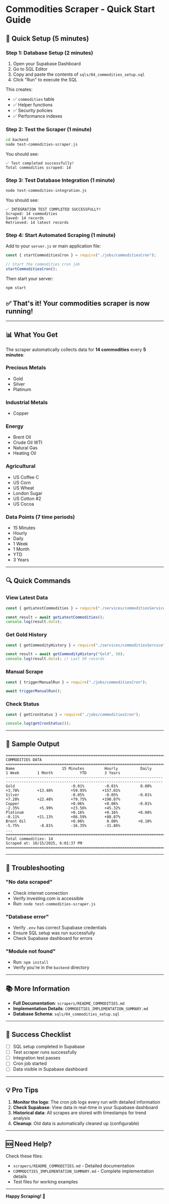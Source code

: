 # Commodities Scraper - Quick Start Guide

## 🚀 Quick Setup (5 minutes)

### Step 1: Database Setup (2 minutes)

1. Open your Supabase Dashboard
2. Go to SQL Editor
3. Copy and paste the contents of `sqls/04_commodities_setup.sql`
4. Click "Run" to execute the SQL

This creates:

- ✅ `commodities` table
- ✅ Helper functions
- ✅ Security policies
- ✅ Performance indexes

### Step 2: Test the Scraper (1 minute)

```bash
cd backend
node test-commodities-scraper.js
```

You should see:

```
✅ Test completed successfully!
Total commodities scraped: 14
```

### Step 3: Test Database Integration (1 minute)

```bash
node test-commodities-integration.js
```

You should see:

```
✅ INTEGRATION TEST COMPLETED SUCCESSFULLY!
Scraped: 14 commodities
Saved: 14 records
Retrieved: 14 latest records
```

### Step 4: Start Automated Scraping (1 minute)

Add to your `server.js` or main application file:

```javascript
const { startCommoditiesCron } = require("./jobs/commoditiesCron");

// Start the commodities cron job
startCommoditiesCron();
```

Then start your server:

```bash
npm start
```

## ✅ That's it! Your commodities scraper is now running!

---

## 📊 What You Get

The scraper automatically collects data for **14 commodities** every **5 minutes**:

### Precious Metals

- Gold
- Silver
- Platinum

### Industrial Metals

- Copper

### Energy

- Brent Oil
- Crude Oil WTI
- Natural Gas
- Heating Oil

### Agricultural

- US Coffee C
- US Corn
- US Wheat
- London Sugar
- US Cotton #2
- US Cocoa

### Data Points (7 time periods)

- 15 Minutes
- Hourly
- Daily
- 1 Week
- 1 Month
- YTD
- 3 Years

---

## 🔍 Quick Commands

### View Latest Data

```javascript
const { getLatestCommodities } = require("./services/commoditiesService");

const result = await getLatestCommodities();
console.log(result.data);
```

### Get Gold History

```javascript
const { getCommodityHistory } = require("./services/commoditiesService");

const result = await getCommodityHistory("Gold", 50);
console.log(result.data); // Last 50 records
```

### Manual Scrape

```javascript
const { triggerManualRun } = require("./jobs/commoditiesCron");

await triggerManualRun();
```

### Check Status

```javascript
const { getCronStatus } = require("./jobs/commoditiesCron");

console.log(getCronStatus());
```

---

## 🎯 Sample Output

```
============================================================================================================================================
COMMODITIES DATA
============================================================================================================================================
Name                     15 Minutes         Hourly          Daily         1 Week        1 Month            YTD        3 Years
--------------------------------------------------------------------------------------------------------------------------------------------
Gold                         -0.01%         -0.01%          0.00%         +3.78%        +13.40%        +59.95%       +157.01%
Silver                       -0.05%         -0.05%         -0.01%         +7.28%        +22.48%        +79.75%       +190.87%
Copper                       +0.06%         +0.06%         -0.01%         -2.35%         +5.99%        +23.56%        +45.32%
Platinum                     +0.16%         +0.16%         +0.08%         -0.11%        +21.13%        +86.59%        +88.87%
Brent Oil                    +0.06%          0.00%         +0.10%         -5.75%         -8.81%        -16.35%        -31.86%
...
============================================================================================================================================
Total commodities: 14
Scraped at: 10/15/2025, 6:01:37 PM
============================================================================================================================================
```

---

## 🔧 Troubleshooting

### "No data scraped"

- Check internet connection
- Verify investing.com is accessible
- Run: `node test-commodities-scraper.js`

### "Database error"

- Verify `.env` has correct Supabase credentials
- Ensure SQL setup was run successfully
- Check Supabase dashboard for errors

### "Module not found"

- Run: `npm install`
- Verify you're in the `backend` directory

---

## 📚 More Information

- **Full Documentation**: `scrapers/README_COMMODITIES.md`
- **Implementation Details**: `COMMODITIES_IMPLEMENTATION_SUMMARY.md`
- **Database Schema**: `sqls/04_commodities_setup.sql`

---

## 🎉 Success Checklist

- [ ] SQL setup completed in Supabase
- [ ] Test scraper runs successfully
- [ ] Integration test passes
- [ ] Cron job started
- [ ] Data visible in Supabase dashboard

---

## 💡 Pro Tips

1. **Monitor the logs**: The cron job logs every run with detailed information
2. **Check Supabase**: View data in real-time in your Supabase dashboard
3. **Historical data**: All scrapes are stored with timestamps for trend analysis
4. **Cleanup**: Old data is automatically cleaned up (configurable)

---

## 🆘 Need Help?

Check these files:

- `scrapers/README_COMMODITIES.md` - Detailed documentation
- `COMMODITIES_IMPLEMENTATION_SUMMARY.md` - Complete implementation details
- Test files for working examples

---

**Happy Scraping! 🚀**
